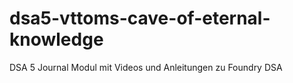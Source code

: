 # dsa5-vttoms-cave-of-eternal-knowledge
DSA 5 Journal Modul mit Videos und Anleitungen zu Foundry DSA
